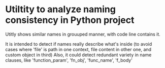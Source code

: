 # Utiltity to analyze naming consistency in Python project

Utitly shows similar names in grouuped manner, with code line contains it.

It is intended to detect if names really describe what's inside (to avoid cases where 'file' is path in one context, file content in other one, and custom object in third)
Also, it could detect redundant variety in name clauses, like 'function_param', 'fn_obj', 'func_name', 'f_body' 
